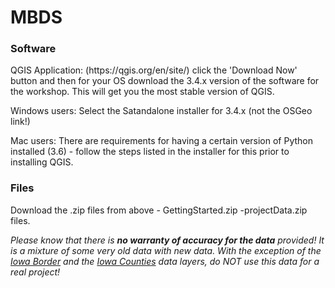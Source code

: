 # MBDS

<h3>Software</h3>
QGIS Application: (https://qgis.org/en/site/) click the 'Download Now' button and then for your OS download the 3.4.x version of the software for the workshop. This will get you the most stable version of QGIS.


Windows users: Select the Satandalone installer for 3.4.x (not the OSGeo link!)

Mac users: There are requirements for having a certain version of Python installed (3.6) - follow the steps listed in the installer for this prior to installing QGIS.
 
 <h3>Files</h3>
Download the .zip files from above
- GettingStarted.zip
-projectData.zip files.

*Please know that there is **no warranty of accuracy for the data** provided!
It is a mixture of some very old data with new data. 
With the exception of the <ins>Iowa Border</ins> and the <ins>Iowa Counties</ins> data layers, do NOT use this data for a real project!*
